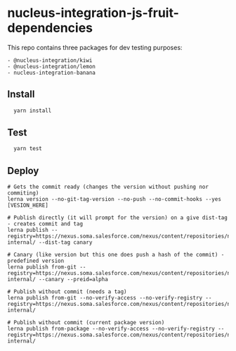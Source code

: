 # nucleus-integration-js-fruit-dependencies

This repo contains three packages for dev testing purposes:

    - @nucleus-integration/kiwi
    - @nucleus-integration/lemon
    - nucleus-integration-banana

## Install

```bash
  yarn install
```

## Test

```bash
  yarn test
```

## Deploy

```
# Gets the commit ready (changes the version without pushing nor commiting)
lerna version --no-git-tag-version --no-push --no-commit-hooks --yes [VESION_HERE]

# Publish directly (it will prompt for the version) on a give dist-tag - creates commit and tag
lerna publish --registry=https://nexus.soma.salesforce.com/nexus/content/repositories/npmjs-internal/ --dist-tag canary

# Canary (like version but this one does push a hash of the commit) - predefined version
lerna publish from-git --registry=https://nexus.soma.salesforce.com/nexus/content/repositories/npmjs-internal/ --canary --preid=alpha

# Publish without commit (needs a tag)
lerna publish from-git --no-verify-access --no-verify-registry --registry=https://nexus.soma.salesforce.com/nexus/content/repositories/npmjs-internal/

# Publish without commit (current package version)
lerna publish from-package --no-verify-access --no-verify-registry --registry=https://nexus.soma.salesforce.com/nexus/content/repositories/npmjs-internal/

```





